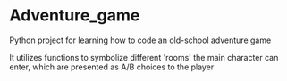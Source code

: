 # Adventure_game
Python project for learning how to code an old-school adventure game

It utilizes functions to symbolize different 'rooms' the main character can enter,  which are presented as A/B choices to the player
